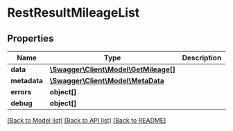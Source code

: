 # RestResultMileageList

## Properties

 Name         | Type                                                    | Description | Notes      
--------------|---------------------------------------------------------|-------------|------------
 **data**     | [**\Swagger\Client\Model\GetMileage[]**](GetMileage.md) |             | [optional] 
 **metadata** | [**\Swagger\Client\Model\MetaData**](MetaData.md)       |             | [optional] 
 **errors**   | **object[]**                                            |             | [optional] 
 **debug**    | **object[]**                                            |             | [optional] 

[[Back to Model list]](../README.md#documentation-for-models) [[Back to API list]](../README.md#documentation-for-api-endpoints) [[Back to README]](../README.md)


